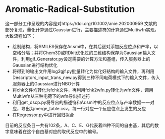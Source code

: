 # Aromatic-Radical-Substitution
这一部分工作呈现的内容是对https://doi.org/10.1002/anie.202000959 文献的部分复现，量化计算通过Gaussian进行，主要描述符的计算通过Multiwfn实现。大致流程如下：
- 绘制结构，将SMILES保存在Ar.smi中，在其后逐对添加反应位点和产率，以空格分隔；并将Chem3D或RDkit优化过的三维结构保存为Gaussian输入文件，利用gjf_Generator.py设定需要的计算方法和基组，传入服务器上的Gaussian进行结构优化
- 将得到的输出文件用log2gjf.py批量转化为优化好结构的输入文件，再利用Descriptors_input_trans_new.py得到三种不同电荷模式下的输入文件，传入服务器上的Gaussian进行NBO计算
- 将chk文件均转化为fchk文件，再利用fchk2wfn.py转化为wfn文件，调用Multiwfn从三种电荷下的wfn导出描述符
- 利用get_dscp.py将导出的描述符和Ar.smi中的反应位点与产率数据一一对应，导出为merge_table.csv，每一行对应一个反应位点上发生的反应
- 在Regressor.py中进行回归拟合

目前的反应条目一共有102条，A、C、E、G代表着四种不同的自由基，其后的数字意味着在这个自由基对应的取代反应中的编号。
